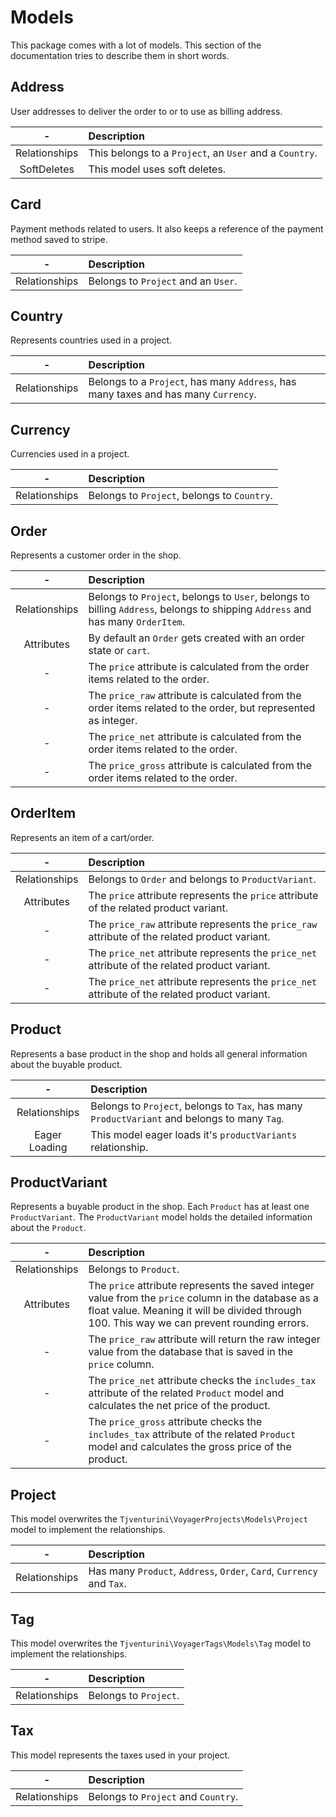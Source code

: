 # Models

This package comes with a lot of models. This section of the documentation tries to describe them in short words.

## Address

User addresses to deliver the order to or to use as billing address.

|       -       | Description                                             |
|:-------------:|:--------------------------------------------------------|
| Relationships | This belongs to a `Project`, an `User` and a `Country`. |
|  SoftDeletes  | This model uses soft deletes.                           |

## Card

Payment methods related to users. It also keeps a reference of the payment method saved to stripe.

|       -       | Description                         |
|:-------------:|:------------------------------------|
| Relationships | Belongs to `Project` and an `User`. |

## Country

Represents countries used in a project.

|       -       | Description                                                                         |
|:-------------:|:------------------------------------------------------------------------------------|
| Relationships | Belongs to a `Project`, has many `Address`, has many taxes and has many `Currency`. |

## Currency 

Currencies used in a project.

|       -       | Description                                 |
|:-------------:|:--------------------------------------------|
| Relationships | Belongs to `Project`, belongs to `Country`. |

## Order

Represents a customer order in the shop.

|       -       | Description                                                                                                                    |
|:-------------:|:-------------------------------------------------------------------------------------------------------------------------------|
| Relationships | Belongs to `Project`, belongs to `User`, belongs to billing `Address`, belongs to shipping `Address` and has many `OrderItem`. |
|  Attributes   | By default an `Order` gets created with an order state or `cart`.                                                              |
|       -       | The `price` attribute is calculated from the order items related to the order.                                                 |
|       -       | The `price_raw` attribute is calculated from the order items related to the order, but represented as integer.                 |
|       -       | The `price_net` attribute is calculated from the order items related to the order.                                             |
|       -       | The `price_gross` attribute is calculated from the order items related to the order.                                           |

## OrderItem

Represents an item of a cart/order.

|       -       | Description                                                                                    |
|:-------------:|:-----------------------------------------------------------------------------------------------|
| Relationships | Belongs to `Order` and belongs to `ProductVariant`.                                            |
|  Attributes   | The `price` attribute represents the `price` attribute of the related product variant.         |
|       -       | The `price_raw` attribute represents the `price_raw` attribute of the related product variant. |
|       -       | The `price_net` attribute represents the `price_net` attribute of the related product variant. |
|       -       | The `price_net` attribute represents the `price_net` attribute of the related product variant. |

## Product

Represents a base product in the shop and holds all general information about the buyable product.

|       -       | Description                                                                                  |
|:-------------:|:---------------------------------------------------------------------------------------------|
| Relationships | Belongs to `Project`, belongs to `Tax`, has many `ProductVariant` and belongs to many `Tag`. |
| Eager Loading | This model eager loads it's `productVariants` relationship.                                  |

## ProductVariant

Represents a buyable product in the shop. Each `Product` has at least one `ProductVariant`. The `ProductVariant` model holds the detailed information about the `Product`.

|       -       | Description                                                                                                                                                                                         |
|:-------------:|:----------------------------------------------------------------------------------------------------------------------------------------------------------------------------------------------------|
| Relationships | Belongs to `Product`.                                                                                                                                                                               |
|  Attributes   | The `price` attribute represents the saved integer value from the `price` column in the database as a float value. Meaning it will be divided through 100. This way we can prevent rounding errors. |
|       -       | The `price_raw` attribute will return the raw integer value from the database that is saved in the `price` column.                                                                                  |
|       -       | The `price_net` attribute checks the `includes_tax` attribute of the related `Product` model and calculates the net price of the product.                                                           |
|       -       | The `price_gross` attribute checks the `includes_tax` attribute of the related `Product` model and calculates the gross price of the product.                                                       |

## Project

This model overwrites the `Tjventurini\VoyagerProjects\Models\Project` model to implement the relationships.

|       -       | Description                                                           |
|:-------------:|:----------------------------------------------------------------------|
| Relationships | Has many `Product`, `Address`, `Order`, `Card`, `Currency` and `Tax`. |

## Tag

This model overwrites the `Tjventurini\VoyagerTags\Models\Tag` model to implement the relationships.

|       -       | Description           |
|:-------------:|:----------------------|
| Relationships | Belongs to `Project`. |

## Tax

This model represents the taxes used in your project. 

|       -       | Description                         |
|:-------------:|:------------------------------------|
| Relationships | Belongs to `Project` and `Country`. |